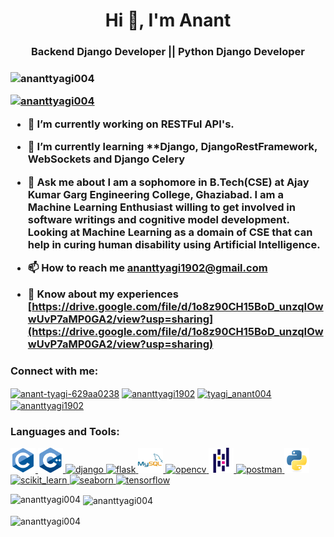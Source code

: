 <h1 align="center">Hi 👋, I'm Anant</h1>
<h3 align="center">Backend Django Developer || Python Django Developer <h3>

<p align="left"> <img src="https://komarev.com/ghpvc/?username=ananttyagi004&label=Profile%20views&color=0e75b6&style=flat" alt="ananttyagi004" /> </p>

<p align="left"> <a href="https://github.com/ryo-ma/github-profile-trophy"><img src="https://github-profile-trophy.vercel.app/?username=ananttyagi004" alt="ananttyagi004" /></a> </p>

- 🔭 I’m currently working on RESTFul API's.

- 🌱 I’m currently learning **Django, DjangoRestFramework, WebSockets and Django Celery

- 💬 Ask me about **I am a sophomore in B.Tech(CSE) at Ajay Kumar Garg Engineering College, Ghaziabad. I am a Machine Learning Enthusiast willing to get involved in software writings and cognitive model development. Looking at Machine Learning as a domain of CSE that can help in curing human disability using Artificial Intelligence.**

- 📫 How to reach me **ananttyagi1902@gmail.com**

- 📄 Know about my experiences [https://drive.google.com/file/d/1o8z90CH15BoD_unzqIOwwUvP7aMP0GA2/view?usp=sharing](https://drive.google.com/file/d/1o8z90CH15BoD_unzqIOwwUvP7aMP0GA2/view?usp=sharing)

<h3 align="left">Connect with me:</h3>
<p align="left">
<a href="https://linkedin.com/in/anant-tyagi-629aa0238" target="blank"><img align="center" src="https://raw.githubusercontent.com/rahuldkjain/github-profile-readme-generator/master/src/images/icons/Social/linked-in-alt.svg" alt="anant-tyagi-629aa0238" height="30" width="40" /></a>
<a href="https://kaggle.com/ananttyagi1902" target="blank"><img align="center" src="https://raw.githubusercontent.com/rahuldkjain/github-profile-readme-generator/master/src/images/icons/Social/kaggle.svg" alt="ananttyagi1902" height="30" width="40" /></a>
<a href="https://instagram.com/tyagi_anant004" target="blank"><img align="center" src="https://raw.githubusercontent.com/rahuldkjain/github-profile-readme-generator/master/src/images/icons/Social/instagram.svg" alt="tyagi_anant004" height="30" width="40" /></a>
<a href="https://www.codechef.com/users/ananttyagi1902" target="blank"><img align="center" src="https://cdn.jsdelivr.net/npm/simple-icons@3.1.0/icons/codechef.svg" alt="ananttyagi1902" height="30" width="40" /></a>
</p>

<h3 align="left">Languages and Tools:</h3>
<p align="left"> <a href="https://www.cprogramming.com/" target="_blank" rel="noreferrer"> <img src="https://raw.githubusercontent.com/devicons/devicon/master/icons/c/c-original.svg" alt="c" width="40" height="40"/> </a> <a href="https://www.w3schools.com/cpp/" target="_blank" rel="noreferrer"> <img src="https://raw.githubusercontent.com/devicons/devicon/master/icons/cplusplus/cplusplus-original.svg" alt="cplusplus" width="40" height="40"/> </a> <a href="https://www.djangoproject.com/" target="_blank" rel="noreferrer"> <img src="https://cdn.worldvectorlogo.com/logos/django.svg" alt="django" width="40" height="40"/> </a> <a href="https://flask.palletsprojects.com/" target="_blank" rel="noreferrer"> <img src="https://www.vectorlogo.zone/logos/pocoo_flask/pocoo_flask-icon.svg" alt="flask" width="40" height="40"/> </a> <a href="https://www.mysql.com/" target="_blank" rel="noreferrer"> <img src="https://raw.githubusercontent.com/devicons/devicon/master/icons/mysql/mysql-original-wordmark.svg" alt="mysql" width="40" height="40"/> </a> <a href="https://opencv.org/" target="_blank" rel="noreferrer"> <img src="https://www.vectorlogo.zone/logos/opencv/opencv-icon.svg" alt="opencv" width="40" height="40"/> </a> <a href="https://pandas.pydata.org/" target="_blank" rel="noreferrer"> <img src="https://raw.githubusercontent.com/devicons/devicon/2ae2a900d2f041da66e950e4d48052658d850630/icons/pandas/pandas-original.svg" alt="pandas" width="40" height="40"/> </a> <a href="https://postman.com" target="_blank" rel="noreferrer"> <img src="https://www.vectorlogo.zone/logos/getpostman/getpostman-icon.svg" alt="postman" width="40" height="40"/> </a> <a href="https://www.python.org" target="_blank" rel="noreferrer"> <img src="https://raw.githubusercontent.com/devicons/devicon/master/icons/python/python-original.svg" alt="python" width="40" height="40"/> </a> <a href="https://scikit-learn.org/" target="_blank" rel="noreferrer"> <img src="https://upload.wikimedia.org/wikipedia/commons/0/05/Scikit_learn_logo_small.svg" alt="scikit_learn" width="40" height="40"/> </a> <a href="https://seaborn.pydata.org/" target="_blank" rel="noreferrer"> <img src="https://seaborn.pydata.org/_images/logo-mark-lightbg.svg" alt="seaborn" width="40" height="40"/> </a> <a href="https://www.tensorflow.org" target="_blank" rel="noreferrer"> <img src="https://www.vectorlogo.zone/logos/tensorflow/tensorflow-icon.svg" alt="tensorflow" width="40" height="40"/> </a> </p>

<p><img align="left" src="https://github-readme-stats.vercel.app/api/top-langs?username=ananttyagi004&show_icons=true&locale=en&layout=compact" alt="ananttyagi004" /></p>

<p>&nbsp;<img align="center" src="https://github-readme-stats.vercel.app/api?username=ananttyagi004&show_icons=true&locale=en" alt="ananttyagi004" /></p>

<p><img align="center" src="https://github-readme-streak-stats.herokuapp.com/?user=ananttyagi004&" alt="ananttyagi004" /></p>
